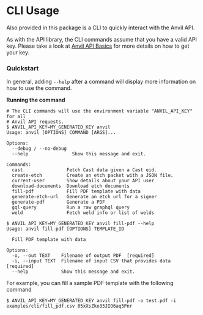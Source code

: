 <h1>CLI Usage</h1>

Also provided in this package is a CLI to quickly interact with the Anvil API.

As with the API library, the CLI commands assume that you have a valid API key. Please take a look
at [Anvil API Basics](https://www.useanvil.com/docs/api/basics) for more details on how to get your key.

### Quickstart

In general, adding `--help` after a command will display more information on how to use the command.

<strong>Running the command</strong>

```shell
# The CLI commands will use the environment variable "ANVIL_API_KEY" for all
# Anvil API requests.
$ ANVIL_API_KEY=MY_GENERATED_KEY anvil
Usage: anvil [OPTIONS] COMMAND [ARGS]...

Options:
  --debug / --no-debug
  --help                Show this message and exit.

Commands:
  cast                Fetch Cast data given a Cast eid.
  create-etch         Create an etch packet with a JSON file.
  current-user        Show details about your API user
  download-documents  Download etch documents
  fill-pdf            Fill PDF template with data
  generate-etch-url   Generate an etch url for a signer
  generate-pdf        Generate a PDF
  gql-query           Run a raw graphql query
  weld                Fetch weld info or list of welds

$ ANVIL_API_KEY=MY_GENERATED_KEY anvil fill-pdf --help
Usage: anvil fill-pdf [OPTIONS] TEMPLATE_ID

  Fill PDF template with data

Options:
  -o, --out TEXT    Filename of output PDF  [required]
  -i, --input TEXT  Filename of input CSV that provides data  [required]
  --help            Show this message and exit.
```

For example, you can fill a sample PDF template with the following command

```shell
$ ANVIL_API_KEY=MY_GENERATED_KEY anvil fill-pdf -o test.pdf -i examples/cli/fill_pdf.csv 05xXsZko33JIO6aq5Pnr
```
